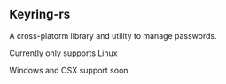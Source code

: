 ## Keyring-rs

A cross-platorm library and utility to manage passwords.

Currently only supports Linux

Windows and OSX support soon.

